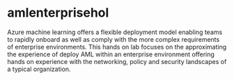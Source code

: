 # amlenterprisehol

Azure machine learning offers a flexible deployment model enabling teams to rapidly onboard as well as comply with the more complex requirements of enterprise environments. This hands on lab focuses on the approximating the experience of deploy AML within an enterprise environment offering hands on experience with the networking, policy and security landscapes of a typical organization. 
